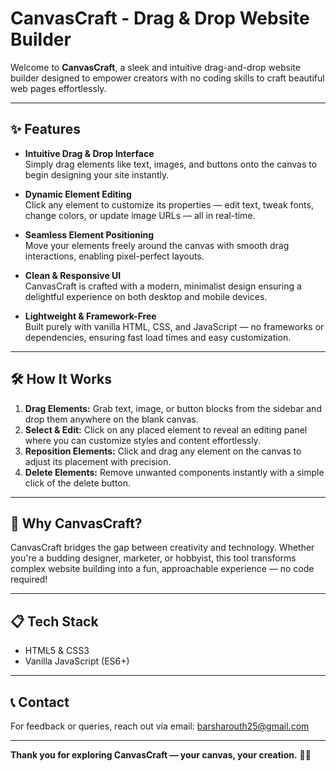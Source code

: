# CanvasCraft - Drag & Drop Website Builder

Welcome to **CanvasCraft**, a sleek and intuitive drag-and-drop website builder designed to empower creators with no coding skills to craft beautiful web pages effortlessly.

---

## ✨ Features

- **Intuitive Drag & Drop Interface**  
  Simply drag elements like text, images, and buttons onto the canvas to begin designing your site instantly.

- **Dynamic Element Editing**  
  Click any element to customize its properties — edit text, tweak fonts, change colors, or update image URLs — all in real-time.

- **Seamless Element Positioning**  
  Move your elements freely around the canvas with smooth drag interactions, enabling pixel-perfect layouts.

- **Clean & Responsive UI**  
  CanvasCraft is crafted with a modern, minimalist design ensuring a delightful experience on both desktop and mobile devices.

- **Lightweight & Framework-Free**  
  Built purely with vanilla HTML, CSS, and JavaScript — no frameworks or dependencies, ensuring fast load times and easy customization.

---

## 🛠️ How It Works

1. **Drag Elements:** Grab text, image, or button blocks from the sidebar and drop them anywhere on the blank canvas.  
2. **Select & Edit:** Click on any placed element to reveal an editing panel where you can customize styles and content effortlessly.  
3. **Reposition Elements:** Click and drag any element on the canvas to adjust its placement with precision.  
4. **Delete Elements:** Remove unwanted components instantly with a simple click of the delete button.  

---

## 🎯 Why CanvasCraft?

CanvasCraft bridges the gap between creativity and technology. Whether you're a budding designer, marketer, or hobbyist, this tool transforms complex website building into a fun, approachable experience — no code required!

---

## 📋 Tech Stack

- HTML5 & CSS3  
- Vanilla JavaScript (ES6+)  

---

## 📞 Contact

For feedback or queries, reach out via email: barsharouth25@gmail.com

---

**Thank you for exploring CanvasCraft — your canvas, your creation.** 🎨✨
